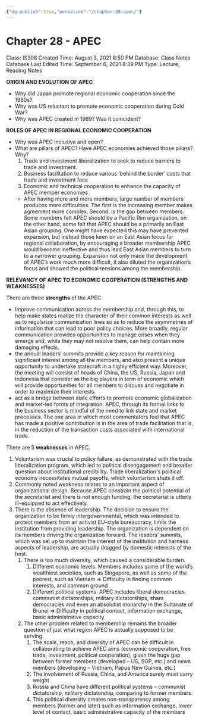 ```yaml
---
{"dg-publish":true,"permalink":"/chapter-28-apec/"}
---
```


# Chapter 28 - APEC

Class: IS308
Created Time: August 3, 2021 8:50 PM
Database: Class Notes Database
Last Edited Time: September 6, 2021 8:39 PM
Type: Lecture, Reading Notes

**ORIGIN AND EVOLUTION OF APEC**

- Why did Japan promote regional economic cooperation since the 1960s?
- Why was US reluctant to promote economic cooperation during Cold War?
- Why was APEC created in 1989? Was it coincident?

**ROLES OF APEC IN REGIONAL ECONOMIC COOPERATION** 

- Why was APEC inclusive and open?
- What are pillars of APEC? Have APEC economies achieved those pillars? Why?
    1. Trade and investment liberalization to seek to reduce barriers to trade and investment.
    2. Business facilitation to reduce various ‘behind the border’ costs that trade and investment face
    3. Economic and technical cooperation to enhance the capacity of APEC member economies
    - After having more and more members, large number of members produces more difficulties. The first is the increasing member makes agreement more complex. Second, is the gap between members. Some members felt APEC should be a Pacific Rim organization, on the other hand, some felt that APEC should be a primarily an East Asian grouping. One might have expected this may have prevented expansion, but instead those keen on an East Asian focus for regional collaboration, by encouraging a broader membership APEC would become ineffective and thus lead East Asian members to turn to a narrower grouping. Expansion not only made the development of APEC’s work much more difficult, it also diluted the organization’s focus and showed the political tensions among the membership.

**RELEVANCY OF APEC TO ECONOMIC COOPERATION (STRENGTHS AND WEAKNESSES)**

There are three **strengths** of the APEC

- Improve communication across the membership and, through this, to help make states realize the character of their common interests as well as to regularize communication lines so as to reduce the asymmetries of information that can lead to poor policy choices. More broadly, regular communication provides opportunities to manage crises when they emerge and, while they may not resolve them, can help contain more damaging effects.
- the annual leaders’ summits provide a key reason for maintaining significant interest among all the members, and also present a unique opportunity to undertake statecraft in a highly efficient way. Moreover, the meeting will consist of heads of China, the US, Russia, Japan and Indonesia that consider as the big players in term of economic which will provide opportunities for all members to discuss and negotiate in order to maximize their interests.
- act as a bridge between state efforts to promote economic globalization and market-led forms of integration: APEC, through its formal links to the business sector is mindful of the need to link state and market processes. The one area in which most commentators feel that APEC has made a positive contribution is in the area of trade facilitation that is, in the reduction of the transaction costs associated with international trade.

There are 5 **weaknesses** in APEC.

1. Voluntarism was crucial to policy failure, as demonstrated with the trade liberalization program, which led to political disengagement and broader question about institutional credibility. Trade liberalization's political economy necessitates mutual payoffs, which voluntarism shuts it off.
2. Commonly noted weakness relates to an important aspect of organizational design. Because APEC constrain the political potential of the secretariat and there is not enough funding, the secretariat is utterly ill-equipped to act effectively.
3. There is the absence of leadership. The decision to ensure the organization to be firmly intergovernmental, which was intended to protect members from an activist EU-style bureaucracy, limits the institution from providing leadership. The organization is dependent on its members driving the organization forward. The leaders’ summits, which was set up to maintain the interest of the institution and harness aspects of leadership, are actually dragged by domestic interests of the host.
    1. There is too much diversity, which caused a considerable burden.
        1. Different economic levels. Members includes some of the world’s wealthiest societies, such as Singapore, as well as some of the poorest, such as Vietnam => Difficulty in finding common interests, and common ground
        2. Different political systems. APEC includes liberal democracies, communist dictatorships, military dictatorships, sham democracies and even an absolutist monarchy in the Sultanate of Brunei => Difficulty in political contact, information exchange, basic administrative capacity
    2. The other problem related to membership remains the broader question of just what region APEC is actually supposed to be serving.
        1. The scale, reach, and diversity of APEC can be difficult in collaborating to achieve APEC aims (economic cooperation, free trade, investment, political cooperation), given the huge gap between former members (developed – US, SGP, etc.) and news members (developing – Vietnam, Papua New Guinea, etc.)
        2. The involvement of Russia, China, and America surely must carry weight
        3. Russia and China have different political systems – communist dictatorship, military dictatorship, comparing to former members.
        4. This political diversity creates non-transparency among members (former and later) such as information exchange, lower level of contact, basic administrative capacity of the members